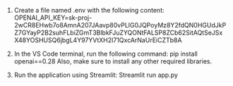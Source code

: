 1) Create a file named .env with the following content:
OPENAI_API_KEY=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

2) In the VS Code terminal, run the following command:
pip install openai==0.28
Also, make sure to install any other required libraries.

3) Run the application using Streamlit:
Streamlit run app.py
 
